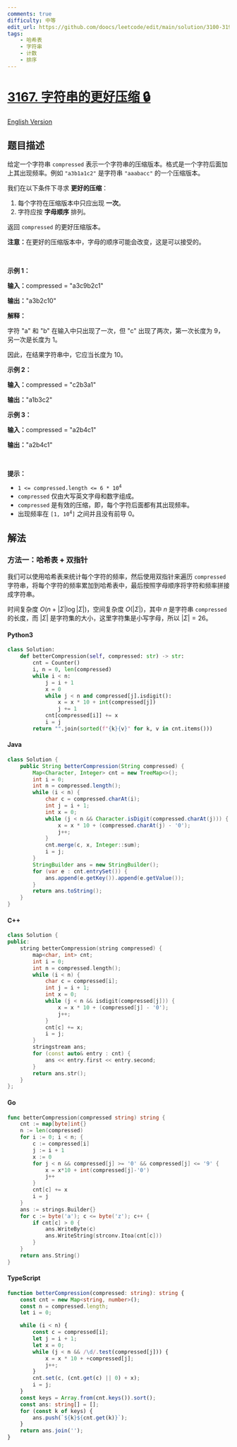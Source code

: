 ```yaml
---
comments: true
difficulty: 中等
edit_url: https://github.com/doocs/leetcode/edit/main/solution/3100-3199/3167.Better%20Compression%20of%20String/README.md
tags:
    - 哈希表
    - 字符串
    - 计数
    - 排序
---
```


<!-- problem:start -->

# [3167. 字符串的更好压缩 🔒](https://leetcode.cn/problems/better-compression-of-string)

[English Version](/solution/3100-3199/3167.Better%20Compression%20of%20String/README_EN.md)

## 题目描述

<!-- description:start -->

<p>给定一个字符串&nbsp;<code>compressed</code>&nbsp;表示一个字符串的压缩版本。格式是一个字符后面加上其出现频率。例如&nbsp;<code>"a3b1a1c2"</code>&nbsp;是字符串&nbsp;<code>"aaabacc"</code>&nbsp;的一个压缩版本。</p>

<p>我们在以下条件下寻求 <strong>更好的压缩</strong>：</p>

<ol>
	<li>每个字符在压缩版本中只应出现 <strong>一次</strong>。</li>
	<li>字符应按 <strong>字母顺序</strong> 排列。</li>
</ol>

<p>返回&nbsp;<code>compressed</code>&nbsp;的更好压缩版本。</p>

<p><strong>注意：</strong>在更好的压缩版本中，字母的顺序可能会改变，这是可以接受的。</p>

<p>&nbsp;</p>

<p><strong class="example">示例 1：</strong></p>

<div class="example-block">
<p><strong>输入：</strong><span class="example-io">compressed = "a3c9b2c1"</span></p>

<p><span class="example-io"><b>输出：</b></span><span class="example-io">"a3b2c10"</span></p>

<p><strong>解释：</strong></p>

<p>字符 "a" 和 "b" 在输入中只出现了一次，但 "c" 出现了两次，第一次长度为 9，另一次是长度为 1。</p>

<p>因此，在结果字符串中，它应当长度为 10。</p>
</div>

<p><strong class="example">示例 2：</strong></p>

<div class="example-block">
<p><strong>输入：</strong><span class="example-io">compressed = "c2b3a1"</span></p>

<p><span class="example-io"><b>输出：</b>"a1b3c2"</span></p>
</div>

<p><strong class="example">示例 3：</strong></p>

<div class="example-block">
<p><strong>输入：</strong><span class="example-io">compressed = "a2b4c1"</span></p>

<p><span class="example-io"><b>输出：</b></span><span class="example-io">"a2b4c1"</span></p>
</div>

<p>&nbsp;</p>

<p><strong>提示：</strong></p>

<ul>
	<li><code>1 &lt;= compressed.length &lt;= 6 * 10<sup>4</sup></code></li>
	<li><code>compressed</code> 仅由大写英文字母和数字组成。</li>
	<li><code>compressed</code> 是有效的压缩，即，每个字符后面都有其出现频率。</li>
	<li>出现频率在&nbsp;<code>[1, 10<sup>4</sup>]</code>&nbsp;之间并且没有前导 0。</li>
</ul>

<!-- description:end -->

## 解法

<!-- solution:start -->

### 方法一：哈希表 + 双指针

我们可以使用哈希表来统计每个字符的频率，然后使用双指针来遍历 `compressed` 字符串，将每个字符的频率累加到哈希表中，最后按照字母顺序将字符和频率拼接成字符串。

时间复杂度 $O(n + |\Sigma| \log |\Sigma|)$，空间复杂度 $O(|\Sigma|)$，其中 $n$ 是字符串 `compressed` 的长度，而 $|\Sigma|$ 是字符集的大小，这里字符集是小写字母，所以 $|\Sigma| = 26$。

<!-- tabs:start -->

#### Python3

```python
class Solution:
    def betterCompression(self, compressed: str) -> str:
        cnt = Counter()
        i, n = 0, len(compressed)
        while i < n:
            j = i + 1
            x = 0
            while j < n and compressed[j].isdigit():
                x = x * 10 + int(compressed[j])
                j += 1
            cnt[compressed[i]] += x
            i = j
        return "".join(sorted(f"{k}{v}" for k, v in cnt.items()))
```

#### Java

```java
class Solution {
    public String betterCompression(String compressed) {
        Map<Character, Integer> cnt = new TreeMap<>();
        int i = 0;
        int n = compressed.length();
        while (i < n) {
            char c = compressed.charAt(i);
            int j = i + 1;
            int x = 0;
            while (j < n && Character.isDigit(compressed.charAt(j))) {
                x = x * 10 + (compressed.charAt(j) - '0');
                j++;
            }
            cnt.merge(c, x, Integer::sum);
            i = j;
        }
        StringBuilder ans = new StringBuilder();
        for (var e : cnt.entrySet()) {
            ans.append(e.getKey()).append(e.getValue());
        }
        return ans.toString();
    }
}
```

#### C++

```cpp
class Solution {
public:
    string betterCompression(string compressed) {
        map<char, int> cnt;
        int i = 0;
        int n = compressed.length();
        while (i < n) {
            char c = compressed[i];
            int j = i + 1;
            int x = 0;
            while (j < n && isdigit(compressed[j])) {
                x = x * 10 + (compressed[j] - '0');
                j++;
            }
            cnt[c] += x;
            i = j;
        }
        stringstream ans;
        for (const auto& entry : cnt) {
            ans << entry.first << entry.second;
        }
        return ans.str();
    }
};
```

#### Go

```go
func betterCompression(compressed string) string {
	cnt := map[byte]int{}
	n := len(compressed)
	for i := 0; i < n; {
		c := compressed[i]
		j := i + 1
		x := 0
		for j < n && compressed[j] >= '0' && compressed[j] <= '9' {
			x = x*10 + int(compressed[j]-'0')
			j++
		}
		cnt[c] += x
		i = j
	}
	ans := strings.Builder{}
	for c := byte('a'); c <= byte('z'); c++ {
		if cnt[c] > 0 {
			ans.WriteByte(c)
			ans.WriteString(strconv.Itoa(cnt[c]))
		}
	}
	return ans.String()
}
```

#### TypeScript

```ts
function betterCompression(compressed: string): string {
    const cnt = new Map<string, number>();
    const n = compressed.length;
    let i = 0;

    while (i < n) {
        const c = compressed[i];
        let j = i + 1;
        let x = 0;
        while (j < n && /\d/.test(compressed[j])) {
            x = x * 10 + +compressed[j];
            j++;
        }
        cnt.set(c, (cnt.get(c) || 0) + x);
        i = j;
    }
    const keys = Array.from(cnt.keys()).sort();
    const ans: string[] = [];
    for (const k of keys) {
        ans.push(`${k}${cnt.get(k)}`);
    }
    return ans.join('');
}
```

<!-- tabs:end -->

<!-- solution:end -->

<!-- problem:end -->
